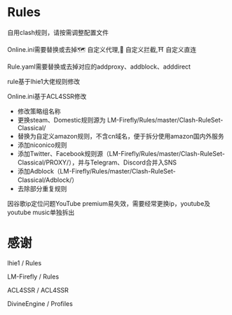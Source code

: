# Rules
自用clash规则，请按需调整配置文件

Online.ini需要替换或去掉🗺️ 自定义代理,📍 自定义拦截,⛩️ 自定义直连

Rule.yaml需要替换或去掉对应的addproxy、addblock、adddirect

rule基于lhie1大佬规则修改

Online.ini基于ACL4SSR修改

- 修改策略组名称
- 更换steam、Domestic规则源为 LM-Firefly/Rules/master/Clash-RuleSet-Classical/
- 替换为自定义amazon规则，不含cn域名，便于拆分使用amazon国内外服务
- 添加niconico规则
- 添加Twitter、Facebook规则源（LM-Firefly/Rules/master/Clash-RuleSet-Classical/PROXY/），并与Telegram、Discord合并入SNS
- 添加Adblock（LM-Firefly/Rules/master/Clash-RuleSet-Classical/Adblock/）
- 去除部分重复规则

因谷歌ip定位问题YouTube premium易失效，需要经常更换ip，youtube及youtube music单独拆出

# 感谢

lhie1 / Rules

LM-Firefly / Rules

ACL4SSR / ACL4SSR

DivineEngine / Profiles
